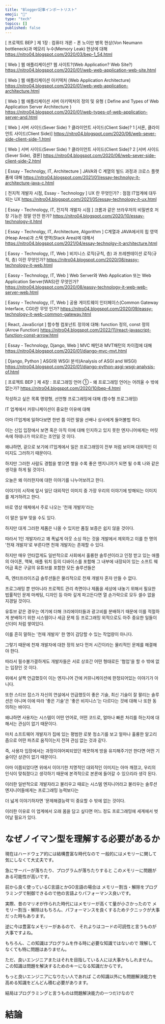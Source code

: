 ```yaml
---
title: "Blogger記事インポートリスト"
emoji: "🐡"
type: "tech"
topics: []
published: false
---
```


[ 프로젝트 BEP ] 제 1장 : 컴퓨터 개론 - 폰 노이만 병목 현상(Von Neumann bottleneck)과 메모리 누수(Memory Leak) 현상에 대해
https://nitro04.blogspot.com/2020/03/bep-1_54.html

[ Web ] 웹 애플리케이션? 웹 사이트?(Web Application? Web Site?)
https://nitro04.blogspot.com/2020/01/web-web-application-web-site.html

[ Web ] 웹 애플리케이션 아키텍처 (Web Application Architecture)
https://nitro04.blogspot.com/2020/01/web-web-application-architecture.html

[ Web ] 웹 애플리케이션 서버 아키텍처의 정의 및 유형 ( Define and Types of Web Application Server Architecture )
https://nitro04.blogspot.com/2020/01/web-types-of-web-application-server-and.html

[ Web ] 서버 사이드(Sever Side) ? 클라이언트 사이드(Client Side)? 1 [서론, 클라이언트 사이드(Client Side)]
https://nitro04.blogspot.com/2020/06/web-sever-side-client-side-1.html

[ Web ] 서버 사이드(Sever Side) ? 클라이언트 사이드(Client Side)? 2 [서버 사이드(Sever Side), 결론]
https://nitro04.blogspot.com/2020/06/web-sever-side-client-side-2.html

[ Essay - Technolgy, IT, Architecture ] JAVA와 C 계열의 빌드 과정과 크로스 플랫폼에 대해
https://nitro04.blogspot.com/2021/01/essay-technolgy-it-architecture-java-c.html

[ 전지적 개발자 시점, Essay - Technology ] UX 란 무엇인가? : 점점 IT업계에 대두되는 UX
https://nitro04.blogspot.com/2021/05/essay-technology-it-ux.html

[ Essay - Technology, IT, 전지적 개발자 시점 ] 크롬과 같은 브라우저의 비밀번호 저장 기능은 정말 안전 한가?
https://nitro04.blogspot.com/2020/10/essay-technology-it.html


[ Essay - Technolgy, IT, Architecture, Algorithm ] C계열과 JAVA에서의 힙 영역(Heap Area)과 스택 영역(Stack Area)에 대해서
https://nitro04.blogspot.com/2021/04/essay-technolgy-it-architecture.html

[ Eassy - Technology, IT, Web ] 비지니스 로직(규칙, 층) 과 프레젠테이션 로직(규칙, 층) 이란 무엇인가?
https://nitro04.blogspot.com/2020/08/eassy-technology-it-web.html

[ Eassy - Technology, IT, Web ] Web Server와 Web Application 또는 Web Application Server(WAS)란 무엇인가?
https://nitro04.blogspot.com/2020/08/eassy-technology-it-web-web-server-web.html

[ Eassy - Technology, IT, Web ] 공용 게이트웨이 인터페이스(Common Gateway Interface, CGI)란 무엇 인가?
https://nitro04.blogspot.com/2020/09/eassy-technology-it-web-common-gateway.html


[ React, JavaScript ] 함수형 컴포넌트 정의에 대해: function 정의, const 정의(Arrow Function)
https://nitro04.blogspot.com/2022/11/react-javascript-function-const-arrow.html

[ Essay - Technology, Django, Web ] MVC 패턴과 MVT패턴의 차이점에 대해
https://nitro04.blogspot.com/2020/01/django-mvc-mvt.html

[ Django, Python ] ASGI와 WSGI 분석(Analysis of ASGI and WSGI)
https://nitro04.blogspot.com/2020/01/django-python-asgi-wsgi-analysis-of.html

[ 프로젝트 BEP ] 제 4장 : 프로그래밍 언어 ① - 왜 프로그래밍 언어는 어려울 수 밖에 없는가?
https://nitro04.blogspot.com/2020/10/bep-4.html

작성하고 싶은 목록
명령형, 선언형 프로그래밍에 대해 (함수형 프로그래밍)

IT 업계에서 커뮤니케이션이 중요한 이유에 대해 

아마 IT업계에 일하다보면 한번 쯤 이런 말을 선배나 상사에게 들어볼법 하다.

이는 신입 입장에서 보면 혹은 아직 이에 대해 인지하고 있지 못한 엔지니어에게는
머릿속에 하테나가 떠오르는 조언일 것 이다.

왜냐하면, 겉으로 보기에 IT업계에서 일은 프로그래밍이 전부 처럼 보이며
대외적인 이미지도 그러하기 때문이다.

하지만 그러한 사람도 경험을 쌓으면 쌓을 수록
좋은 엔지니어가 되면 될 수록 나와 같은 생각을 하게 될 것이다.

오늘은 왜 이러한지에 대한 이야기를 나누어보려고 한다.

이야기의 시작에 앞서 일단 대외적인 이미지 중 
가장 우리의 이야기에 방해되는 이미지를 제거하려고 한다.

바로 영상 매체에서 주로 나오는 '천재 개발자'라는 

이 말은 일부 맞을 수도 있다.

하지만 대게 그러한 제품은 나올 수 있지만 품질 보증은 쉽지 않을 것이다.

따라서 1인 개발자라고 
꽤 폭넓게 아웃 소싱 하는 것을 개발에서 제외하고 
이를 한 명의 '천재 개발자'로 부른다면 
천재 개발자는 존재할 수 있다.

하지만 매우 안타깝게도 
일반적으로 사회에서 훌륭한 솔루션이라고 인정 받고 있는
애플의 아이폰, 맥북, 애플 워치 등의 디바이스를 포함해
그 내부에 내장되어 있는 소프트 웨어급 
혹은 구글의 유튜브를 포함한 모든 솔루션들은

즉, 엔터프라이즈급 솔루션들은
물리적으로 천재 개발자 혼자 만들 수 없다.

프로그래밍 뿐 만아니라 프로젝트 관리 측면이나
제품을 세상에 내놓기 위해서 필요한 법률적인 문제
마케팅, 디자인 등 아마 깊게 파고든다면 열 손가락으로 모두 셀수 없을 지경일 것이다.

유튜브 같은 경우는 여기에 더해 
크리에이터들과 광고비를 분배하기 때문에
이를 적절하게 분배하기 위한 시스템이나 세금 문제 등 
프로그래밍 외적으로도 아주 중요한 일들이 산더미 처럼 쌓여있다.

이를 흔히 말하는 '천재 개발자' 한 명이 감당할 수 있는 작업량이 아니다.

그렇기 때문에 천재 개발자에 대한 정의 보다 
먼저 시간이라는 물리적인 문제를 해결해야 한다.

따라서 필수불가결하게도 개발자들은 서로 상호간 
어떤 형태로든 '협업'을 할 수 밖에 없는 입장인 것 이다.

위에서 살짝 언급했듯이 
이는 엔지니어 간에 커뮤니케이션에 한정되어있는 이야기가 아니다.

또한 스티브 잡스가 자신의 연설에서 언급했듯이
좋은 기술, 최신 기술이 잘 팔리는 솔루션은 아니며 
이에 따라 '좋은 기술'은 '좋은 비지니스'는 다르다는 것에 대해
나 또한 동의하는 바이다.

왜냐하면 사용자는 시스템이 어떤 언어로, 어떤 코드로, 
얼마나 빠른 처리를 하는지에 대해서는 관심이 없기 때문이다.

마치 소프트웨어 개발자가 집에 있는 
평범한 로봇 청소기를 보고 
얼마나 훌륭한 알고리즘으로 어떤 파츠로 움직이는지 전혀 관심 없는 것과 같다.

즉, 사용자 입장에서는 과정이야어찌되었던 
깨끗하게 방을 유지해주기만 한다면 어떤 기술이던 상관이 없기 때문이다.

아마 이쯤되었다면 위에서 이야기한 치명적인 대외적인 이미지는
아마 깨졌고, 우리의 인식이 맞춰졌다고 생각하기 때문에 
본격적으로 본론에 들어갈 수 있으리라 생각 된다.

이러한 일반적으로 개발자라고 불리우고 때로는 시스템 엔지니어라고 불리우는 
솔루션 엔지니어들에게는 프로그래밍 능력보다는 

더 넓게 이야기하자면 '문제해결능력'이 중요할 수 밖에 없는 것이다.

이러한 이유로 이 업계에서 오래 몸을 담고 싶다면
어느 정도 프로그래밍에 세계에서 벗어날 필요가 있다.


# なぜノイマン型を理解する必要があるか

現在はハードウェア的には結構豊富な時代なので
一般的にはメモリーに関して気にしなくて大丈夫です。

急にサーバーが落ちたり、プログラムが落ちたりすると
このメモリーに問題がある可能性が高いです。

前から良く使っているC言語とかGO言語の場合は
メモリー割当・解除をプログラミングで制御できるので他の言語よりパフォーマンス良いです。

実際、昔のマリオが作られた時代にはメモリーが高くて量が小さかったので
メモリー割当・解除はもちろん、パフォーマンスを良くするためテクニックが大事だった時もあります。

逆に今は豊富なメモリーがあるので、
それよりはコードの可読性と言うものが大事ですよね。

もちろん、この知識はプログラムを作る時に必要な知識ではないので
理解してなくても特に問題はありません。

ただ、良いエンジニアまたはそれを目指している人には大事かもしれません。
この知識は問題を解決するためのキーになる知識だからです。

もっと良いエンジニアになりたい人であれば
この知識以外にも問題解決能力を高める知識をどんどん積む必要があります。

結局はプログラミングと言うものは問題解決能力の一つだけなので

# 結論
